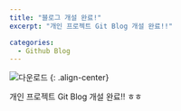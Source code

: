 ```yaml
---
title: "블로그 개설 완료!"
excerpt: "개인 프로젝트 Git Blog 개설 완료!!"

categories:
  - Github Blog
---
```


![다운로드](https://github.com/user-attachments/assets/ff3b80fe-d289-424f-8391-b85ea879a2fa)
{: .align-center}

개인 프로젝트 Git Blog 개설 완료!! ㅎㅎ